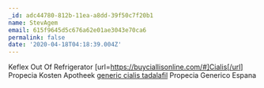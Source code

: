 ```yaml
---
_id: adc44780-812b-11ea-a8dd-39f50c7f20b1
name: StevAgem
email: 615f9645d5c676a62e01ae3043e70ca6
permalink: false
date: '2020-04-18T04:18:39.004Z'
---
```

Keflex Out Of Refrigerator  [url=https://buyciallisonline.com/#]Cialis[/url] Propecia Kosten Apotheek  <a href=https://buyciallisonline.com/#>generic cialis tadalafil</a> Propecia Generico Espana
